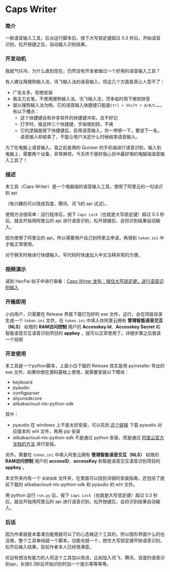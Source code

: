 # Caps Writer

### 简介

一款语音输入工具，后台运行脚本后，按下大写锁定键超过 0.3 秒后，开始语音识别，松开按键之后，自动输入识别结果。

### 开发动机


我就气抖冷，为什么直到现在，仍然没有开发者做过一个好用的语音输入工具？


有人建议用搜狗输入法、讯飞输入法的语音输入，但这几个方面是真让人受不了：


* 广告太多，拒绝安装
* 我主力五笔，不使用搜狗输入法、讯飞输入法，顶多临时用下微软拼音
* 就以搜狗输入法为例，它的语音输入快捷键只能是`Ctrl + Shift + A/B/C……`，有以下槽点：
  * 这个快捷键会和许多软件的快捷键冲突，且不好记
  * 打字时，按这样三个快捷键，手指很别扭，不爽
  * 它的逻辑是按下快捷键后，启用语音输入，你一停顿一下，要说下一名，语音输入却结束了，不能让用户决定什么时候结束语音输入。


为了在电脑上语音输入，我之前是用的 Quicker 的手机端进行语音识别，输入到电脑上，需要两个设备，非常麻烦。今天终于做好我心目中最好用的电脑端语音输入工具了！

### 描述

本工具（Caps Writer）是一个电脑端的语音输入工具，使用了阿里云的一句话识别 api

（有兴趣的可以改成百度、腾讯、讯飞的 api 试试）。

使用方法很简单：运行程序后，按下 `Caps Lock`（也就是大写锁定键）超过 0.3 秒后，就会开始用阿里云的 api 进行语音识别，松开按键后，会将识别结果自动输入。

因为使用了阿里云的 api，所以需要用户自己到阿里云申请，再填到 `token.ini` 中才能正常使用。

对于聊天时候进行快捷输入、写代码时快速加入中文注释非常的方便。


### 视频演示

请到 HacPai 帖子中进行查看：[Caps Wirter 发布：按住大写锁定键，进行语音识别输入](https://hacpai.com/article/1594371212477) 

### 开箱即用

小白用户，只需要在 Release 界面下载打包好的 exe 文件，运行，会在同级目录生成一个 `token.ini` 文件，在 `token.ini` 中填入你阿里云拥有 **管理智能语音交互（NLS）** 权限的 **RAM访问控制** 用户的 **Accesskey Id**、**Accesskey Secret** 和智能语音交互语音识别项目的 **appkey** ，就可以正常使用了。详细步骤之后我录一个视频

### 开发使用

本工具是一个python脚本，上面小白下载的 Release 其实是用 pyinstaller 导出的 exe 文件，如果你想在源码基础上使用，就需要安装以下模块：

- keyboard
- pyaudio
- configparser
- aliyunsdkcore
- alibabacloud-nls-python-sdk

其中：

- pyaudio 在 windows 上不是太好安装，可以先到 [这个链接](https://www.lfd.uci.edu/~gohlke/pythonlibs) 下载 pyaudio 对应版本的 whl 文件，再用 pip 安装
- alibabacloud-nls-python-sdk 不是通过 python 安装，而是通过 [阿里云官方文档的方法](https://help.aliyun.com/document_detail/120693.html) 进行安装。

另外，需要在 `token.ini` 中填入阿里云拥有 **管理智能语音交互（NLS）** 权限的 **RAM访问控制** 用户的 **accessID**、**accessKey** 和智能语音交互语音识别项目的 **appkey** 。

本文件夹内有一个 `安装指南` 文件夹，在里面可以找到详细的安装指南，还包括了提前下载的 alibabacloud-nls-python-sdk 和 pyaudio 的 whl 文件。

用 python 运行 `run.py` 后，按下 `Caps Lock`（也就是大写锁定键）超过 0.3 秒后，就会开始用阿里云的 api 进行语音识别，松开按键后，会将识别结果自动输入。

### 后话

因为作者就是本着凑合能用就可以了的心态做这个工具的，所以图形界面什么的也没做，整个工具单纯就一个脚本，功能也就一个，按住大写锁定键开始语音识别，松开后输入结果。目前作者本人已经很满意。

欢迎有想法有能力的人将这个工具加以改进，比如加入讯飞、腾讯、百度的语音识别api，长按0.3秒后开始识别时加一个提示等等等等。